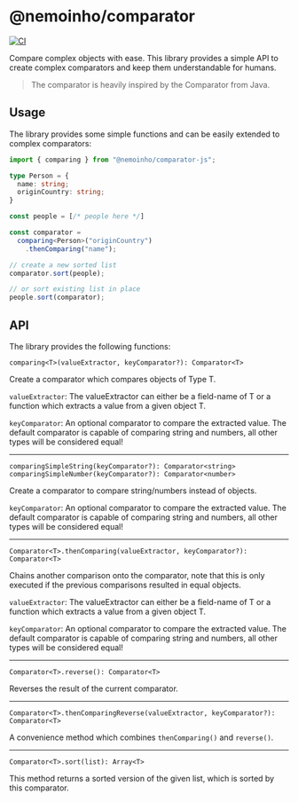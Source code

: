 # @nemoinho/comparator

[![CI](https://ci.nehrke.info/api/v1/teams/main/pipelines/comparator-js/jobs/build/badge)](https://ci.nehrke.info/teams/main/pipelines/comparator-js?group=build)

Compare complex objects with ease.
This library provides a simple API to create complex comparators and keep them understandable for humans.

> The comparator is heavily inspired by the Comparator from Java.

## Usage
The library provides some simple functions and can be easily extended to complex comparators:

```typescript
import { comparing } from "@nemoinho/comparator-js";

type Person = {
  name: string;
  originCountry: string;
}

const people = [/* people here */]

const comparator =
  comparing<Person>("originCountry")
    .thenComparing("name");

// create a new sorted list
comparator.sort(people);

// or sort existing list in place
people.sort(comparator);
```

## API
The library provides the following functions:

`comparing<T>(valueExtractor, keyComparator?): Comparator<T>`

Create a comparator which compares objects of Type T.

`valueExtractor`: The valueExtractor can either be a field-name of T or a function which extracts a value from a given object T.

`keyComparator`: An optional comparator to compare the extracted value.
The default comparator is capable of comparing string and numbers, all other types will be considered equal!

---

`comparingSimpleString(keyComparator?): Comparator<string>`
`comparingSimpleNumber(keyComparator?): Comparator<number>`

Create a comparator to compare string/numbers instead of objects.

`keyComparator`: An optional comparator to compare the extracted value.
The default comparator is capable of comparing string and numbers, all other types will be considered equal!

---

`Comparator<T>.thenComparing(valueExtractor, keyComparator?): Comparator<T>`

Chains another comparison onto the comparator, note that this is only executed if the previous comparisons resulted in equal objects.

`valueExtractor`: The valueExtractor can either be a field-name of T or a function which extracts a value from a given object T.

`keyComparator`: An optional comparator to compare the extracted value.
The default comparator is capable of comparing string and numbers, all other types will be considered equal!

---

`Comparator<T>.reverse(): Comparator<T>`

Reverses the result of the current comparator.

---

`Comparator<T>.thenComparingReverse(valueExtractor, keyComparator?): Comparator<T>`

A convenience method which combines `thenComparing()` and `reverse()`.

---

`Comparator<T>.sort(list): Array<T>`

This method returns a sorted version of the given list, which is sorted by this comparator.
